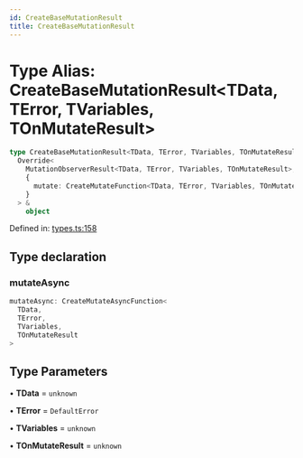 ```yaml
---
id: CreateBaseMutationResult
title: CreateBaseMutationResult
---
```


<!-- DO NOT EDIT: this page is autogenerated from the type comments -->

# Type Alias: CreateBaseMutationResult\<TData, TError, TVariables, TOnMutateResult\>

```ts
type CreateBaseMutationResult<TData, TError, TVariables, TOnMutateResult> =
  Override<
    MutationObserverResult<TData, TError, TVariables, TOnMutateResult>,
    {
      mutate: CreateMutateFunction<TData, TError, TVariables, TOnMutateResult>
    }
  > &
    object
```

Defined in: [types.ts:158](https://github.com/TanStack/query/blob/main/packages/angular-query-experimental/src/types.ts#L158)

## Type declaration

### mutateAsync

```ts
mutateAsync: CreateMutateAsyncFunction<
  TData,
  TError,
  TVariables,
  TOnMutateResult
>
```

## Type Parameters

• **TData** = `unknown`

• **TError** = `DefaultError`

• **TVariables** = `unknown`

• **TOnMutateResult** = `unknown`

